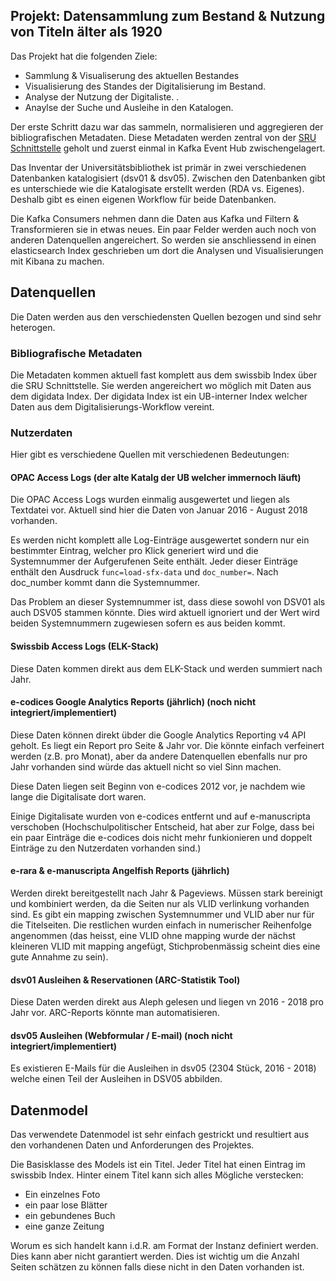 ## Projekt: Datensammlung zum Bestand & Nutzung von Titeln älter als 1920

Das Projekt hat die folgenden Ziele:

 - Sammlung & Visualiserung des aktuellen Bestandes
 - Visualisierung des Standes der Digitalisierung im Bestand.
 - Analyse der Nutzung der Digitaliste. . 
 - Anaylse der Suche und Ausleihe in den Katalogen.
 
Der erste Schritt dazu war das sammeln, normalisieren und aggregieren der
bibliografischen Metadaten. Diese Metadaten werden zentral von der 
[SRU Schnittstelle](https://sru.swissbib.ch) geholt und zuerst einmal 
in Kafka Event Hub zwischengelagert.

Das Inventar der Universitätsbibliothek ist primär in zwei verschiedenen Datenbanken 
katalogisiert (dsv01 & dsv05). Zwischen den Datenbanken gibt es unterschiede wie 
die Katalogisate erstellt werden (RDA vs. Eigenes). Deshalb gibt es einen eigenen Workflow für 
beide Datenbanken.

Die Kafka Consumers nehmen dann die Daten aus Kafka und Filtern & Transformieren sie in etwas neues. 
Ein paar Felder werden auch noch von anderen Datenquellen angereichert. So werden sie 
anschliessend in einen elasticsearch Index geschrieben um dort die Analysen und Visualisierungen mit
Kibana zu machen.

## Datenquellen
Die Daten werden aus den verschiedensten Quellen bezogen und sind sehr heterogen.

### Bibliografische Metadaten
Die Metadaten kommen aktuell fast komplett aus dem swissbib Index über die SRU Schnittstelle. Sie werden angereichert wo möglich
mit Daten aus dem digidata Index. Der digidata Index ist ein UB-interner Index welcher Daten aus dem 
Digitalisierungs-Workflow vereint.

### Nutzerdaten
Hier gibt es verschiedene Quellen mit verschiedenen Bedeutungen:

#### OPAC Access Logs (der alte Katalg der UB welcher immernoch läuft)
Die OPAC Access Logs wurden einmalig ausgewertet und liegen als Textdatei vor. Aktuell sind hier die Daten von Januar 2016 - August 2018 vorhanden.

Es werden nicht komplett alle Log-Einträge ausgewertet sondern nur ein bestimmter Eintrag, welcher pro Klick generiert wird
und die Systemnummer der Aufgerufenen Seite enthält. Jeder dieser Einträge enthält den Ausdruck `func=load-sfx-data` und `doc_number=`. Nach doc_number kommt dann die Systemnummer.

Das Problem an dieser Systemnummer ist, dass diese sowohl von DSV01 als auch DSV05 stammen könnte. Dies wird aktuell ignoriert und der Wert wird beiden Systemnummern zugewiesen sofern es aus beiden kommt.

#### Swissbib Access Logs (ELK-Stack)
Diese Daten kommen direkt aus dem ELK-Stack und werden summiert nach Jahr. 

#### e-codices Google Analytics Reports (jährlich) (noch nicht integriert/implementiert)
Diese Daten können direkt übder die Google Analytics Reporting v4 API geholt. Es liegt ein Report pro Seite & Jahr vor.
Die könnte einfach verfeinert werden (z.B. pro Monat), aber da andere Datenquellen ebenfalls nur pro Jahr vorhanden sind würde das aktuell nicht so viel Sinn machen. 

Diese Daten liegen seit Beginn von e-codices 2012 vor, je nachdem wie lange die Digitalisate dort waren.

Einige Digitalisate wurden von e-codices entfernt und auf e-manuscripta verschoben (Hochschulpolitischer Entscheid, hat aber zur Folge, dass bei ein paar Einträge die e-codices dois nicht mehr funkionieren und doppelt Einträge zu den Nutzerdaten vorhanden sind.)
#### e-rara & e-manuscripta Angelfish Reports (jährlich)
Werden direkt bereitgestellt nach Jahr & Pageviews. Müssen stark bereinigt und kombiniert werden, da die Seiten nur als VLID
verlinkung vorhanden sind. Es gibt ein mapping zwischen Systemnummer und VLID aber nur für die Titelseiten. Die restlichen wurden einfach in numerischer Reihenfolge angenommen (das heisst, eine VLID ohne mapping wurde der nächst kleineren VLID mit mapping angefügt, Stichprobenmässig scheint dies eine gute Annahme zu sein).

#### dsv01 Ausleihen & Reservationen (ARC-Statistik Tool)
Diese Daten werden direkt aus Aleph gelesen und liegen vn 2016 - 2018 pro Jahr vor. ARC-Reports könnte man automatisieren.

#### dsv05 Ausleihen (Webformular / E-mail) (noch nicht integriert/implementiert)
Es existieren E-Mails für die Ausleihen in dsv05 (2304 Stück, 2016 - 2018) welche einen Teil der Ausleihen in DSV05 abbilden.

## Datenmodel
Das verwendete Datenmodel ist sehr einfach gestrickt und resultiert aus den vorhandenen Daten und Anforderungen des Projektes.

Die Basisklasse des Models ist ein Titel. Jeder Titel hat einen Eintrag im swissbib Index. Hinter einem Titel kann sich alles
Mögliche verstecken:

- Ein einzelnes Foto
- ein paar lose Blätter
- ein gebundenes Buch
- eine ganze Zeitung

Worum es sich handelt kann i.d.R. am Format der Instanz definiert werden. Dies kann aber nicht garantiert werden. Dies ist 
wichtig um die Anzahl Seiten schätzen zu können falls diese nicht in den Daten vorhanden ist.
